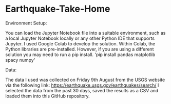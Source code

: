 # Earthquake-Take-Home

Environment Setup: 

You can load the Jupyter Notebook file into a suitable environment, such as a local Jupyter Notebook locally or any other Python IDE that supports Jupyter. I used Google Colab to develop the solution. 
Within Colab, the Python libraries are pre-installed. However, if you are using a different solution you may need to run a pip install.
'pip install pandas matplotlib spacy numpy'  

Data:

The data I used was collected on Friday 9th August from the USGS website via the following link:
https://earthquake.usgs.gov/earthquakes/search/
I selected the data from the past 30 days, saved the results as a CSV and loaded them into this GitHub repository.

